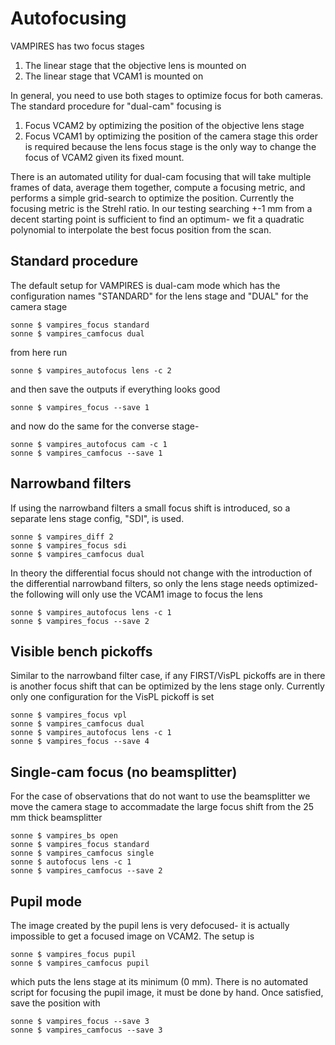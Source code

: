 # Autofocusing

VAMPIRES has two focus stages
1. The linear stage that the objective lens is mounted on
2. The linear stage that VCAM1 is mounted on

In general, you need to use both stages to optimize focus for both cameras. The standard procedure for "dual-cam" focusing is
1. Focus VCAM2 by optimizing the position of the objective lens stage
2. Focus VCAM1 by optimizing the position of the camera stage
this order is required because the lens focus stage is the only way to change the focus of VCAM2 given its fixed mount.

There is an automated utility for dual-cam focusing that will take multiple frames of data, average them together, compute a focusing metric, and performs a simple grid-search to optimize the position. Currently the focusing metric is the Strehl ratio. In our testing searching +-1 mm from a decent starting point is sufficient to find an optimum- we fit a quadratic polynomial to interpolate the best focus position from the scan.

## Standard procedure

The default setup for VAMPIRES is dual-cam mode which has the configuration names "STANDARD" for the lens stage and "DUAL" for the camera stage
```
sonne $ vampires_focus standard
sonne $ vampires_camfocus dual
```
from here run
```
sonne $ vampires_autofocus lens -c 2
```
and then save the outputs if everything looks good
```
sonne $ vampires_focus --save 1
```
and now do the same for the converse stage-
```
sonne $ vampires_autofocus cam -c 1
sonne $ vampires_camfocus --save 1
```

## Narrowband filters
If using the narrowband filters a small focus shift is introduced, so a separate lens stage config, "SDI", is used.
```
sonne $ vampires_diff 2
sonne $ vampires_focus sdi
sonne $ vampires_camfocus dual
```
In theory the differential focus should not change with the introduction of the differential narrowband filters, so only the lens stage needs optimized- the following will only use the VCAM1 image to focus the lens
```
sonne $ vampires_autofocus lens -c 1
sonne $ vampires_focus --save 2
```

## Visible bench pickoffs
Similar to the narrowband filter case, if any FIRST/VisPL pickoffs are in there is another focus shift that can be optimized by the lens stage only. Currently only one configuration for the VisPL pickoff is set
```
sonne $ vampires_focus vpl
sonne $ vampires_camfocus dual
sonne $ vampires_autofocus lens -c 1 
sonne $ vampires_focus --save 4
```

## Single-cam focus (no beamsplitter)

For the case of observations that do not want to use the beamsplitter we move the camera stage to accommadate the large focus shift from the 25 mm thick beamsplitter
```
sonne $ vampires_bs open
sonne $ vampires_focus standard
sonne $ vampires_camfocus single
sonne $ autofocus lens -c 1
sonne $ vampires_camfocus --save 2
```

## Pupil mode

The image created by the pupil lens is very defocused- it is actually impossible to get a focused image on VCAM2. The setup is
```
sonne $ vampires_focus pupil
sonne $ vampires_camfocus pupil
```
which puts the lens stage at its minimum (0 mm). There is no automated script for focusing the pupil image, it must be done by hand. Once satisfied, save the position with
```
sonne $ vampires_focus --save 3
sonne $ vampires_camfocus --save 3
```

